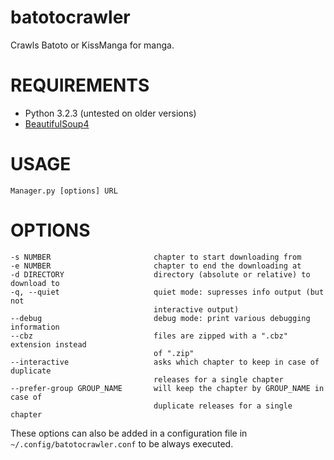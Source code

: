 batotocrawler
=============

Crawls Batoto or KissManga for manga.

# REQUIREMENTS
- Python 3.2.3 (untested on older versions)
- [BeautifulSoup4](http://www.crummy.com/software/BeautifulSoup/)

# USAGE
    Manager.py [options] URL

# OPTIONS
    -s NUMBER                       chapter to start downloading from
    -e NUMBER                       chapter to end the downloading at
    -d DIRECTORY                    directory (absolute or relative) to download to
    -q, --quiet                     quiet mode: supresses info output (but not
                                    interactive output)
    --debug                         debug mode: print various debugging information
    --cbz                           files are zipped with a ".cbz" extension instead
                                    of ".zip"
    --interactive                   asks which chapter to keep in case of duplicate
                                    releases for a single chapter
    --prefer-group GROUP_NAME       will keep the chapter by GROUP_NAME in case of
                                    duplicate releases for a single chapter

These options can also be added in a configuration file in `~/.config/batotocrawler.conf` to be always executed.
